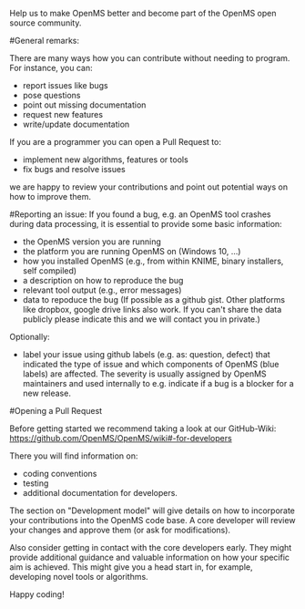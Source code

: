 Help us to make OpenMS better and become part of the OpenMS open source community.

#General remarks:

There are many ways how you can contribute without needing to program. For instance, you can:
  - report issues like bugs
  - pose questions
  - point out missing documentation
  - request new features
  - write/update documentation

If you are a programmer you can open a Pull Request to:
  - implement new algorithms, features or tools
  - fix bugs and resolve issues

we are happy to review your contributions and point out potential ways on how to improve them.

#Reporting an issue:
If you found a bug, e.g. an OpenMS tool crashes during data processing, it is essential to provide some basic information:
  - the OpenMS version you are running
  - the platform you are running OpenMS on (Windows 10, ...)
  - how you installed OpenMS (e.g., from within KNIME, binary installers, self compiled)
  - a description on how to reproduce the bug
  - relevant tool output (e.g., error messages)
  - data to repoduce the bug (If possible as a github gist. Other platforms like dropbox, google drive links also work. If you can't share the data publicly please indicate this and we will contact you in private.)

Optionally:
  - label your issue using github labels (e.g. as: question, defect) that indicated the type of issue and which components of OpenMS (blue labels) are affected. The severity is usually assigned by OpenMS maintainers and used internally to e.g. indicate if a bug is a blocker for a new release.

#Opening a Pull Request

Before getting started we recommend taking a look at our GitHub-Wiki: https://github.com/OpenMS/OpenMS/wiki#-for-developers

There you will find information on:
 - coding conventions
 - testing
 - additional documentation for developers. 
 
The section on "Development model" will give details on how to incorporate your contributions into the OpenMS code base. A core developer will review your changes and approve them (or ask for modifications).

Also consider getting in contact with the core developers early. They might provide additional guidance and valuable information on how your specific aim is achieved. This might give you a head start in, for example, developing novel tools or algorithms. 

Happy coding!
